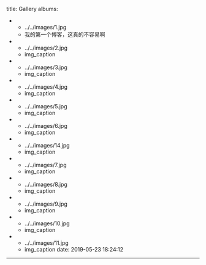 title: Gallery
albums:
  - - ../../images/1.jpg
    - 我的第一个博客，这真的不容易啊
  - - ../../images/2.jpg
    - img_caption
  - - ../../images/3.jpg
    - img_caption
  - - ../../images/4.jpg
    - img_caption
  - - ../../images/5.jpg
    - img_caption
  - - ../../images/6.jpg
    - img_caption
  - - ../../images/14.jpg
    - img_caption
  - - ../../images/7.jpg
    - img_caption
  - - ../../images/8.jpg
    - img_caption
  - - ../../images/9.jpg
    - img_caption
  - - ../../images/10.jpg
    - img_caption
  - - ../../images/11.jpg
    - img_caption
date: 2019-05-23 18:24:12
---
